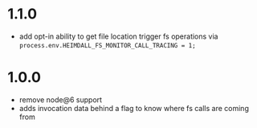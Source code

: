 # 1.1.0

- add opt-in ability to get file location trigger fs operations via `process.env.HEIMDALL_FS_MONITOR_CALL_TRACING = 1;
`
# 1.0.0

- remove node@6 support
- adds invocation data behind a flag to know where fs calls are coming from
